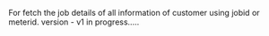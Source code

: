 For fetch the job details of all information of customer using jobid or meterid. 
version - v1 
in progress.....
